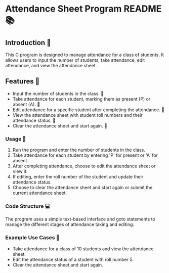 # Attendance Sheet Program README 📚

## Introduction 🤝

This C program is designed to manage attendance for a class of students. It allows users to input the number of students, take attendance, edit attendance, and view the attendance sheet.

## Features 🌟

- Input the number of students in the class. 📝
- Take attendance for each student, marking them as present (P) or absent (A). 📝
- Edit attendance for a specific student after completing the attendance. 📝
- View the attendance sheet with student roll numbers and their attendance status. 📝
- Clear the attendance sheet and start again. 🔄

### Usage 🤔

1. Run the program and enter the number of students in the class.
2. Take attendance for each student by entering 'P' for present or 'A' for absent.
3. After completing attendance, choose to edit the attendance sheet or view it.
4. If editing, enter the roll number of the student and update their attendance status.
5. Choose to clear the attendance sheet and start again or submit the current attendance sheet.

### Code Structure 💻

The program uses a simple text-based interface and goto statements to manage the different stages of attendance taking and editing.

### Example Use Cases 📝

- Take attendance for a class of 10 students and view the attendance sheet.
- Edit the attendance status of a student with roll number 5.
- Clear the attendance sheet and start again.

